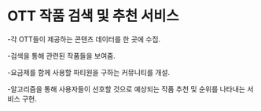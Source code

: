 # OTT 작품 검색 및 추천 서비스

-각 OTT들이 제공하는 콘텐츠 데이터를 한 곳에 수집.

-검색을 통해 관련된 작품들을 보여줌. 

-요금제를 함께 사용할 파티원을 구하는 커뮤니티를 개설. 

-알고리즘을 통해 사용자들이 선호할 것으로 예상되는 작품 추천 및 순위를 나타내는 서비스 구현.
